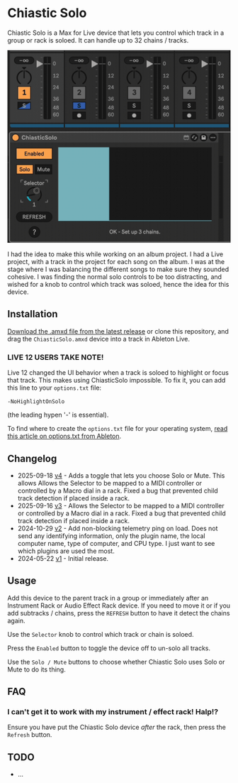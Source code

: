 # Chiastic Solo

Chiastic Solo is a Max for Live device that lets you control which track in a group or rack is soloed. It can handle up to 32 chains / tracks.

![How it Looks](images/device.gif)

I had the idea to make this while working on an album project. I had a Live project, with a track in the project for each song on the album. I was at the stage where I was balancing the different songs to make sure they sounded cohesive. I was finding the normal solo controls to be too distracting, and wished for a knob to control which track was soloed, hence the idea for this device.

## Installation

[Download the .amxd file from the latest release](https://github.com/zsteinkamp/m4l-ChiasticSolo/releases) or clone this repository, and drag the `ChiasticSolo.amxd` device into a track in Ableton Live.

### LIVE 12 USERS TAKE NOTE!

Live 12 changed the UI behavior when a track is soloed to highlight or focus that track. This makes using ChiasticSolo impossible. To fix it, you can add this line to your `options.txt` file:

```
-NoHighlightOnSolo
```

(the leading hypen '-' is essential).

To find where to create the `options.txt` file for your operating system, [read this article on options.txt from Ableton](https://help.ableton.com/hc/en-us/articles/6003224107292-Options-txt-file).

## Changelog

- 2025-09-18 [v4](https://github.com/zsteinkamp/m4l-ChiasticSolo/releases/download/v4/ChiasticSolo-v4.amxd) - Adds a toggle that lets you choose Solo or Mute. This allows Allows the Selector to be mapped to a MIDI controller or controlled by a Macro dial in a rack. Fixed a bug that prevented child track detection if placed inside a rack.
- 2025-09-16 [v3](https://github.com/zsteinkamp/m4l-ChiasticSolo/releases/download/v3/ChiasticSolo-v3.amxd) - Allows the Selector to be mapped to a MIDI controller or controlled by a Macro dial in a rack. Fixed a bug that prevented child track detection if placed inside a rack.
- 2024-10-29 [v2](https://github.com/zsteinkamp/m4l-ChiasticSolo/releases/download/v2/ChiasticSolo-v2.amxd) - Add non-blocking telemetry ping on load. Does not send any identifying information, only the plugin name, the local computer name, type of computer, and CPU type. I just want to see which plugins are used the most.
- 2024-05-22 [v1](https://github.com/zsteinkamp/m4l-ChiasticSolo/releases/download/v1/ChiasticSolo-v1.amxd) - Initial release.

## Usage

Add this device to the parent track in a group or immediately after an Instrument Rack or Audio Effect Rack device. If you need to move it or if you add subtracks / chains, press the `REFRESH` button to have it detect the chains again.

Use the `Selector` knob to control which track or chain is soloed.

Press the `Enabled` button to toggle the device off to un-solo all tracks.

Use the `Solo / Mute` buttons to choose whether Chiastic Solo uses Solo or Mute to do its thing.

## FAQ

### I can't get it to work with my instrument / effect rack! Halp!?

Ensure you have put the Chiastic Solo device _after_ the rack, then press the `Refresh` button.

## TODO

- ...
